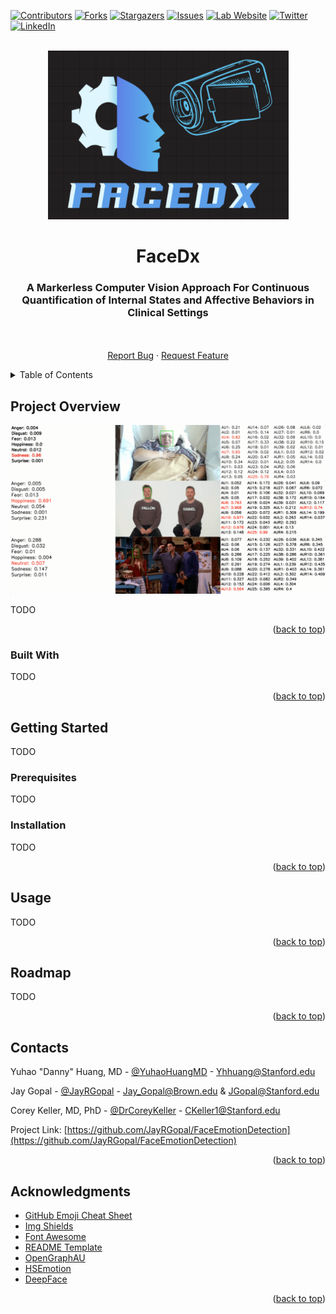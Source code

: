 <a id="readme-top"></a>



[![Contributors][contributors-shield]][contributors-url]
[![Forks][forks-shield]][forks-url]
[![Stargazers][stars-shield]][stars-url]
[![Issues][issues-shield]][issues-url]
[![Lab Website][lab-website-shield]][lab-website-url]
[![Twitter][twitter-shield]][twitter-url]
[![LinkedIn][linkedin-shield]][linkedin-url]


<!-- PROJECT LOGO -->
<br />
<div align="center">
  <a href="https://github.com/JayRGopal/FaceEmotionDetection">
    <img src="readme_assets/FaceDx_Logo.png" alt="Logo" width="385" height="270">
  </a>

  <h1 align="center">FaceDx</h1>

  <p align="center">
    <h3>A Markerless Computer Vision Approach For Continuous Quantification of Internal States and Affective Behaviors in Clinical Settings</h3>
    <br />
    <br />
    <a href="https://github.com/JayRGopal/FaceEmotionDetection/issues/new?labels=bug&template=bug-report---.md">Report Bug</a>
    ·
    <a href="https://github.com/JayRGopal/FaceEmotionDetection/issues/new?labels=enhancement&template=feature-request---.md">Request Feature</a>
  </p>
</div>



<!-- TABLE OF CONTENTS -->
<details>
  <summary>Table of Contents</summary>
  <ol>
    <li>
      <a href="#project-overview">Project Overview</a>
      <ul>
        <li><a href="#built-with">Built With</a></li>
      </ul>
    </li>
    <li>
      <a href="#getting-started">Getting Started</a>
      <ul>
        <li><a href="#prerequisites">Prerequisites</a></li>
        <li><a href="#installation">Installation</a></li>
      </ul>
    </li>
    <li><a href="#usage">Usage</a></li>
    <li><a href="#roadmap">Roadmap</a></li>
    <li><a href="#contact">Contact</a></li>
    <li><a href="#acknowledgments">Acknowledgments</a></li>
  </ol>
</details>



<!-- PROJECT OVERVIEW -->
## Project Overview

![Product Demo](readme_assets/product_demo.png)

TODO

<p align="right">(<a href="#readme-top">back to top</a>)</p>



### Built With

TODO

<p align="right">(<a href="#readme-top">back to top</a>)</p>



<!-- GETTING STARTED -->
## Getting Started

TODO

### Prerequisites

TODO

### Installation

TODO

<p align="right">(<a href="#readme-top">back to top</a>)</p>



<!-- USAGE EXAMPLES -->
## Usage

TODO

<p align="right">(<a href="#readme-top">back to top</a>)</p>



<!-- ROADMAP -->
## Roadmap

TODO

<p align="right">(<a href="#readme-top">back to top</a>)</p>



<!-- CONTACTS -->
## Contacts

Yuhao "Danny" Huang, MD - [@YuhaoHuangMD](https://twitter.com/YuhaoHuangMD) - Yhhuang@Stanford.edu

Jay Gopal - [@JayRGopal](https://twitter.com/JayRGopal) - Jay_Gopal@Brown.edu & JGopal@Stanford.edu

Corey Keller, MD, PhD - [@DrCoreyKeller](https://twitter.com/DrCoreyKeller) - CKeller1@Stanford.edu


Project Link: [https://github.com/JayRGopal/FaceEmotionDetection](https://github.com/JayRGopal/FaceEmotionDetection)

<p align="right">(<a href="#readme-top">back to top</a>)</p>



<!-- ACKNOWLEDGMENTS -->
## Acknowledgments


* [GitHub Emoji Cheat Sheet](https://www.webpagefx.com/tools/emoji-cheat-sheet)
* [Img Shields](https://shields.io)
* [Font Awesome](https://fontawesome.com)
* [README Template](https://github.com/othneildrew/Best-README-Template)
* [OpenGraphAU](https://github.com/lingjivoo/OpenGraphAU)
* [HSEmotion](https://github.com/av-savchenko/hsemotion)
* [DeepFace](https://github.com/serengil/deepface)

<p align="right">(<a href="#readme-top">back to top</a>)</p>



<!-- MARKDOWN LINKS & IMAGES -->
<!-- https://www.markdownguide.org/basic-syntax/#reference-style-links -->
[contributors-shield]: https://img.shields.io/github/contributors/JayRGopal/FaceEmotionDetection
[contributors-url]: https://github.com/JayRGopal/FaceEmotionDetection/graphs/contributors
[forks-shield]: https://img.shields.io/github/forks/JayRGopal/FaceEmotionDetection
[forks-url]: https://github.com/JayRGopal/FaceEmotionDetection/network/members
[stars-shield]: https://img.shields.io/github/stars/JayRGopal/FaceEmotionDetection
[stars-url]: https://github.com/JayRGopal/FaceEmotionDetection/stargazers
[issues-shield]: https://img.shields.io/github/issues/JayRGopal/FaceEmotionDetection
[issues-url]: https://github.com/JayRGopal/FaceEmotionDetection/issues
[lab-website-shield]: https://img.shields.io/website?url=https%3A%2F%2Fprecisionneuro.stanford.edu%2F
[lab-website-url]: https://precisionneuro.stanford.edu/
[linkedin-shield]: https://img.shields.io/badge/LinkedIn-JayRGopal-blue
[linkedin-url]: https://linkedin.com/in/jay-gopal/
[twitter-shield]: https://img.shields.io/twitter/follow/JayRGopal
[twitter-url]: https://twitter.com/JayRGopal
